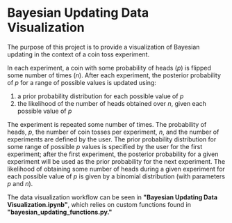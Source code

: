 # Bayesian Updating Data Visualization
The purpose of this project is to provide a visualization of Bayesian updating in the context of a coin toss experiment. 

In each experiment, a coin with some probability of heads (*p*) is flipped some number of times (*n*). After each experiment, the posterior probability of *p* for a range of possible values is updated using:
1. a prior probability distribution for each possible value of *p* 
2. the likelihood of the number of heads obtained over *n*, given each possible value of *p*

The experiment is repeated some number of times. The probability of heads, *p*, the number of coin tosses per experiment, *n*, and the number of experiments are defined by the user. The prior probability distribution for some range of possible *p* values is specified by the user for the first experiment; after the first experiment, the posterior probability for a given experiment will be used as the prior probability for the next experiment. The likelihood of obtaining some number of heads during a given experiment for each possible value of *p* is given by a binomial distribution (with parameters *p* and *n*). 

The data visualization workflow can be seen in **"Bayesian Updating Data Visualization.ipynb"**, which relies on custom functions found in **"bayesian_updating_functions.py."**